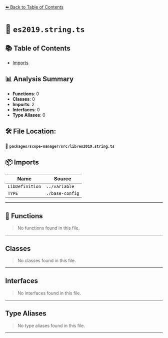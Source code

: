 [⬅️ Back to Table of Contents](../../../../index.md)

# 📄 `es2019.string.ts`

## 📚 Table of Contents

- [Imports](#imports)

## 📊 Analysis Summary

- **Functions**: 0
- **Classes**: 0
- **Imports**: 2
- **Interfaces**: 0
- **Type Aliases**: 0

## 🛠️ File Location:
📂 **`packages/scope-manager/src/lib/es2019.string.ts`**

## 📦 Imports

| Name | Source |
|------|--------|
| `LibDefinition` | `../variable` |
| `TYPE` | `./base-config` |


---

## 🔧 Functions

> No functions found in this file.


---

## Classes

> No classes found in this file.


---

## Interfaces

> No interfaces found in this file.


---

## Type Aliases

> No type aliases found in this file.


---